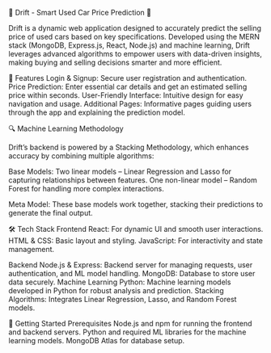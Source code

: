 🚗 Drift - Smart Used Car Price Prediction 💸

Drift is a dynamic web application designed to accurately predict the selling price of used cars based on key specifications. Developed using the MERN stack (MongoDB, Express.js, React, Node.js) and machine learning, Drift leverages advanced algorithms to empower users with data-driven insights, making buying and selling decisions smarter and more efficient.

📌 Features
Login & Signup: Secure user registration and authentication.
Price Prediction: Enter essential car details and get an estimated selling price within seconds.
User-Friendly Interface: Intuitive design for easy navigation and usage.
Additional Pages: Informative pages guiding users through the app and explaining the prediction model.

🔍 Machine Learning Methodology

Drift’s backend is powered by a Stacking Methodology, which enhances accuracy by combining multiple algorithms:

Base Models:
Two linear models – Linear Regression and Lasso for capturing relationships between features.
One non-linear model – Random Forest for handling more complex interactions.

Meta Model: These base models work together, stacking their predictions to generate the final output.

🛠️ Tech Stack
Frontend
React: For dynamic UI and smooth user interactions.
HTML & CSS: Basic layout and styling.
JavaScript: For interactivity and state management.

Backend
Node.js & Express: Backend server for managing requests, user authentication, and ML model handling.
MongoDB: Database to store user data securely.
Machine Learning
Python: Machine learning models developed in Python for robust analysis and prediction.
Stacking Algorithms: Integrates Linear Regression, Lasso, and Random Forest models.

🚀 Getting Started
Prerequisites
Node.js and npm for running the frontend and backend servers.
Python and required ML libraries for the machine learning models.
MongoDB Atlas for database setup.
